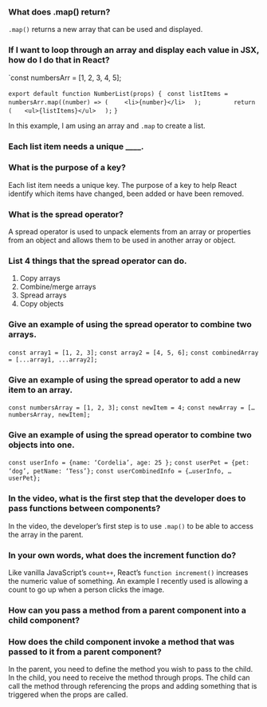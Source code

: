 ### What does .map() return?

`.map()` returns a new array that can be used and displayed.

### If I want to loop through an array and display each value in JSX, how do I do that in React?

`const numbersArr = [1, 2, 3, 4, 5];

`export default function NumberList(props) {`
` const listItems = numbersArr.map((number) => (`
`    <li>{number}</li>`
`  );`
`      `
`  return (`
`   <ul>{listItems}</ul>`
`  );`
`}`

In this example, I am using an array and `.map` to create a list.

### Each list item needs a unique \_\_\_\_.

### What is the purpose of a key?

Each list item needs a unique key. The purpose of a key to help React identify which items have changed, been added or have been removed.

### What is the spread operator?

A spread operator is used to unpack elements from an array or properties from an object and allows them to be used in another array or object.

### List 4 things that the spread operator can do.

1. Copy arrays
2. Combine/merge arrays
3. Spread arrays
4. Copy objects

### Give an example of using the spread operator to combine two arrays.

`const array1 = [1, 2, 3];`
`const array2 = [4, 5, 6];`
`const combinedArray = [...array1, ...array2];`

### Give an example of using the spread operator to add a new item to an array.

`const numbersArray = [1, 2, 3];`
`const newItem = 4;`
`const newArray = […numbersArray, newItem];`

### Give an example of using the spread operator to combine two objects into one.

`const userInfo = {name: ‘Cordelia’, age: 25 };`
`const userPet = {pet: ‘dog’, petName: ‘Tess’};`
`const userCombinedInfo = {…userInfo, …userPet};`

### In the video, what is the first step that the developer does to pass functions between components?

In the video, the developer’s first step is to use `.map()` to be able to access the array in the parent.

### In your own words, what does the increment function do?

Like vanilla JavaScript’s `count++`, React’s `function increment()` increases the numeric value of something. An example I recently used is allowing a count to go up when a person clicks the image.

### How can you pass a method from a parent component into a child component?

### How does the child component invoke a method that was passed to it from a parent component?

In the parent, you need to define the method you wish to pass to the child. In the child, you need to receive the method through props. The child can call the method through referencing the props and adding something that is triggered when the props are called.
